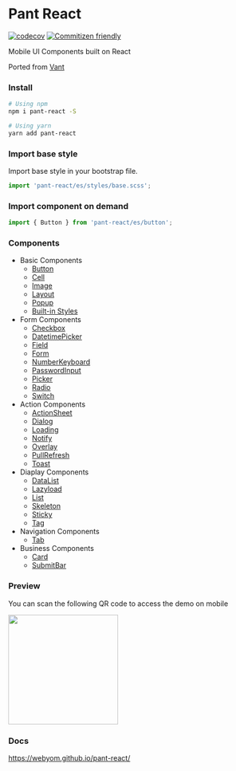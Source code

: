 # Pant React

[![codecov](https://codecov.io/gh/webyom/pant-react/branch/master/graph/badge.svg)](https://codecov.io/gh/webyom/pant-react)
[![Commitizen friendly](https://img.shields.io/badge/commitizen-friendly-brightgreen.svg)](http://commitizen.github.io/cz-cli/)

Mobile UI Components built on React

Ported from [Vant](https://github.com/youzan/vant)

### Install

```bash
# Using npm
npm i pant-react -S

# Using yarn
yarn add pant-react
```

### Import base style

Import base style in your bootstrap file.

```js
import 'pant-react/es/styles/base.scss';
```

### Import component on demand

```js
import { Button } from 'pant-react/es/button';
```

### Components

- Basic Components
  - [Button](https://webyom.github.io/pant-react/#/components/button)
  - [Cell](https://webyom.github.io/pant-react/#/components/cell)
  - [Image](https://webyom.github.io/pant-react/#/components/img)
  - [Layout](https://webyom.github.io/pant-react/#/components/layout)
  - [Popup](https://webyom.github.io/pant-react/#/components/popup)
  - [Built-in Styles](https://webyom.github.io/pant-react/#/components/styles)
- Form Components
  - [Checkbox](https://webyom.github.io/pant-react/#/components/checkbox)
  - [DatetimePicker](https://webyom.github.io/pant-react/#/components/datetime-picker)
  - [Field](https://webyom.github.io/pant-react/#/components/field)
  - [Form](https://webyom.github.io/pant-react/#/components/form)
  - [NumberKeyboard](https://webyom.github.io/pant-react/#/components/number-keyboard)
  - [PasswordInput](https://webyom.github.io/pant-react/#/components/password-input)
  - [Picker](https://webyom.github.io/pant-react/#/components/picker)
  - [Radio](https://webyom.github.io/pant-react/#/components/radio)
  - [Switch](https://webyom.github.io/pant-react/#/components/switch)
- Action Components
  - [ActionSheet](https://webyom.github.io/pant-react/#/components/action-sheet)
  - [Dialog](https://webyom.github.io/pant-react/#/components/dialog)
  - [Loading](https://webyom.github.io/pant-react/#/components/loading)
  - [Notify](https://webyom.github.io/pant-react/#/components/notify)
  - [Overlay](https://webyom.github.io/pant-react/#/components/overlay)
  - [PullRefresh](https://webyom.github.io/pant-react/#/components/pull-refresh)
  - [Toast](https://webyom.github.io/pant-react/#/components/toast)
- Diaplay Components
  - [DataList](https://webyom.github.io/pant-react/#/components/data-list)
  - [Lazyload](https://webyom.github.io/pant-react/#/components/lazyload)
  - [List](https://webyom.github.io/pant-react/#/components/list)
  - [Skeleton](https://webyom.github.io/pant-react/#/components/skeleton)
  - [Sticky](https://webyom.github.io/pant-react/#/components/sticky)
  - [Tag](https://webyom.github.io/pant-react/#/components/tag)
- Navigation Components
  - [Tab](https://webyom.github.io/pant-react/#/components/tab)
- Business Components
  - [Card](https://webyom.github.io/pant-react/#/components/card)
  - [SubmitBar](https://webyom.github.io/pant-react/#/components/submit-bar)

### Preview

You can scan the following QR code to access the demo on mobile

<img src="https://webyom.github.io/pant-react/assets/qr-code.png" width="220" height="220" />

### Docs

https://webyom.github.io/pant-react/
